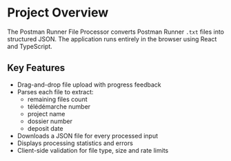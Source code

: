 # Project Overview

The Postman Runner File Processor converts Postman Runner `.txt` files into structured JSON. The application runs entirely in the browser using React and TypeScript.

## Key Features

- Drag-and-drop file upload with progress feedback
- Parses each file to extract:
  - remaining files count
  - télédémarche number
  - project name
  - dossier number
  - deposit date
- Downloads a JSON file for every processed input
- Displays processing statistics and errors
- Client-side validation for file type, size and rate limits
